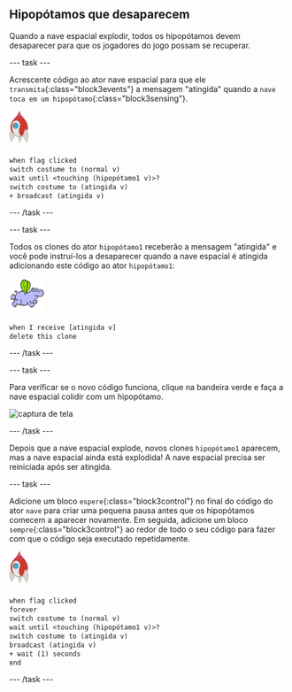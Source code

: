 ## Hipopótamos que desaparecem

Quando a nave espacial explodir, todos os hipopótamos devem desaparecer para que os jogadores do jogo possam se recuperar.

--- task ---

Acrescente código ao ator nave espacial para que ele `transmita`{:class="block3events"} a mensagem "atingida" quando a `nave toca em um hipopótamo`{:class="block3sensing"}.

![ator foguete](images/rocket-sprite.png)

```blocks3
when flag clicked
switch costume to (normal v)
wait until <touching (hipopótamo1 v)>?
switch costume to (atingida v)
+ broadcast (atingida v)
```

--- /task ---

--- task ---

Todos os clones do ator `hipopótamo1` receberão a mensagem "atingida" e você pode instruí-los a desaparecer quando a nave espacial é atingida adicionando este código ao ator `hipopótamo1`:

![ator hipopótamo](images/hippo-sprite.png)

```blocks3
when I receive [atingida v]
delete this clone
```

--- /task ---

--- task ---

Para verificar se o novo código funciona, clique na bandeira verde e faça a nave espacial colidir com um hipopótamo.

![captura de tela](images/invaders-hippo-collide.png)

--- /task ---

Depois que a nave espacial explode, novos clones `hipopótamo1` aparecem, mas a nave espacial ainda está explodida! A nave espacial precisa ser reiniciada após ser atingida.

--- task ---

Adicione um bloco `espere`{:class="block3control"} no final do código do ator `nave` para criar uma pequena pausa antes que os hipopótamos comecem a aparecer novamente. Em seguida, adicione um bloco `sempre`{:class="block3control"} ao redor de todo o seu código para fazer com que o código seja executado repetidamente.

![ator foguete](images/rocket-sprite.png)

```blocks3
when flag clicked
forever
switch costume to (normal v)
wait until <touching (hipopótamo1 v)>?
switch costume to (atingida v)
broadcast (atingida v)
+ wait (1) seconds
end
```

--- /task ---